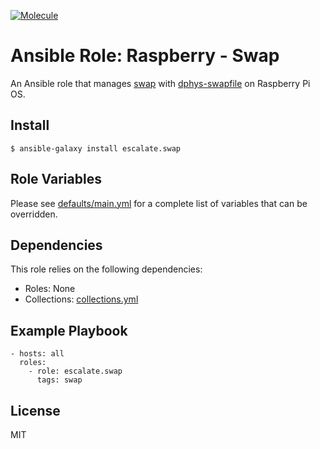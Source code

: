 [![Molecule](https://github.com/escalate/ansible-raspberry-swap/actions/workflows/molecule.yml/badge.svg?branch=master&event=push)](https://github.com/escalate/ansible-raspberry-swap/actions/workflows/molecule.yml)

# Ansible Role: Raspberry - Swap

An Ansible role that manages [swap](https://wiki.debian.org/Swap) with [dphys-swapfile](http://neil.franklin.ch/Projects/dphys-swapfile/) on Raspberry Pi OS.

## Install

```
$ ansible-galaxy install escalate.swap
```

## Role Variables

Please see [defaults/main.yml](https://github.com/escalate/ansible-raspberry-swap/blob/master/defaults/main.yml) for a complete list of variables that can be overridden.

## Dependencies

This role relies on the following dependencies:

* Roles: None
* Collections: [collections.yml](https://github.com/escalate/ansible-raspberry-swap/blob/master/collections.yml)

## Example Playbook

```
- hosts: all
  roles:
    - role: escalate.swap
      tags: swap
```

## License

MIT
